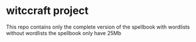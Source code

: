 # witccraft project

This repo contains only the complete version of the spellbook with wordlists
without wordlists the spellbook only have 25Mb 
